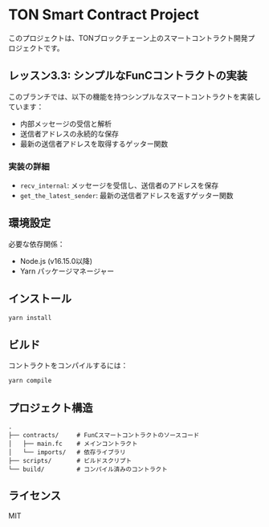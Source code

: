 # TON Smart Contract Project

このプロジェクトは、TONブロックチェーン上のスマートコントラクト開発プロジェクトです。

## レッスン3.3: シンプルなFunCコントラクトの実装

このブランチでは、以下の機能を持つシンプルなスマートコントラクトを実装しています：

- 内部メッセージの受信と解析
- 送信者アドレスの永続的な保存
- 最新の送信者アドレスを取得するゲッター関数

### 実装の詳細

- `recv_internal`: メッセージを受信し、送信者のアドレスを保存
- `get_the_latest_sender`: 最新の送信者アドレスを返すゲッター関数

## 環境設定

必要な依存関係：
- Node.js (v16.15.0以降)
- Yarn パッケージマネージャー

## インストール

```bash
yarn install
```

## ビルド

コントラクトをコンパイルするには：

```bash
yarn compile
```

## プロジェクト構造

```
.
├── contracts/     # FunCスマートコントラクトのソースコード
│   ├── main.fc    # メインコントラクト
│   └── imports/   # 依存ライブラリ
├── scripts/       # ビルドスクリプト
└── build/         # コンパイル済みのコントラクト
```

## ライセンス

MIT 